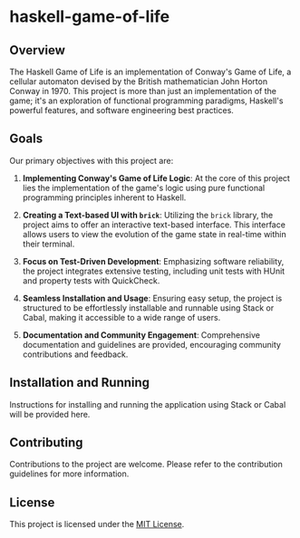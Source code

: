 # haskell-game-of-life

## Overview
The Haskell Game of Life is an implementation of Conway's Game of Life, a cellular automaton devised by the British mathematician John Horton Conway in 1970. This project is more than just an implementation of the game; it's an exploration of functional programming paradigms, Haskell's powerful features, and software engineering best practices.

## Goals
Our primary objectives with this project are:

1. **Implementing Conway's Game of Life Logic**: At the core of this project lies the implementation of the game's logic using pure functional programming principles inherent to Haskell.

2. **Creating a Text-based UI with `brick`**: Utilizing the `brick` library, the project aims to offer an interactive text-based interface. This interface allows users to view the evolution of the game state in real-time within their terminal.

3. **Focus on Test-Driven Development**: Emphasizing software reliability, the project integrates extensive testing, including unit tests with HUnit and property tests with QuickCheck.

4. **Seamless Installation and Usage**: Ensuring easy setup, the project is structured to be effortlessly installable and runnable using Stack or Cabal, making it accessible to a wide range of users.

5. **Documentation and Community Engagement**: Comprehensive documentation and guidelines are provided, encouraging community contributions and feedback.

## Installation and Running

Instructions for installing and running the application using Stack or Cabal will be provided here.

## Contributing

Contributions to the project are welcome. Please refer to the contribution guidelines for more information.

## License

This project is licensed under the [MIT License](LICENSE).
